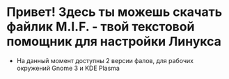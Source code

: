 # Привет! Здесь ты можешь скачать файлик M.I.F. - твой текстовой помощник для настройки Линукса

- На данный момент доступны 2 версии фалов, для рабочих окружений Gnome 3 и KDE Plasma
